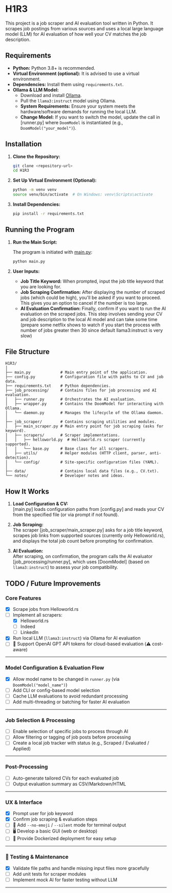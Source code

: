 # H1R3

This project is a job scraper and AI evaluation tool written in Python. It scrapes job postings from various sources and uses a local large language model (LLM) for AI evaluation of how well your CV matches the job description.

## Requirements

- **Python:** Python 3.8+ is recommended.
- **Virtual Environment (optional):** It is advised to use a virtual environment.
- **Dependencies:** Install them using `requirements.txt`.
- **Ollama & LLM Model:**  
  - Download and install [Ollama](https://ollama.ai).
  - Pull the `llama3:instruct` model using Ollama.  
  - **System Requirements:** Ensure your system meets the hardware/software demands for running the local LLM.  
  - **Change Model:** If you want to switch the model, update the call in [runner.py] where `DoomModel` is instantiated (e.g., `DoomModel("your_model")`).

## Installation

1. **Clone the Repository:**

    ````bash
    git clone <repository-url>
    cd H1R3
    ````

2. **Set Up Virtual Environment (Optional):**

    ````bash
    python -m venv venv
    source venv/bin/activate  # On Windows: venv\Scripts\activate
    ````

3. **Install Dependencies:**

    ````bash
    pip install -r requirements.txt
    ````

## Running the Program

1. **Run the Main Script:**

    The program is initiated with [main.py](c:\Users\PC\Desktop\H1R3\main.py):

    ````bash
    python main.py
    ````

2. **User Inputs:**

    - **Job Title Keyword:** When prompted, input the job title keyword that you are looking for.
    - **Job Scraping Confirmation:** After displaying the number of scraped jobs (which could be high), you'll be asked if you want to proceed. This gives you an option to cancel if the number is too large.
    - **AI Evaluation Confirmation:** Finally, confirm if you want to run the AI evaluation on the scraped jobs. This step involves sending your CV and job description to the local AI model and can take some time (prepare some netflix shows to watch if you start the process with number of jobs greater then 30 since default llama3:instruct is very slow)

## File Structure

```
H1R3/
│
├── main.py             # Main entry point of the application.
├── config.py           # Configuration file with paths to CV and job data.
├── requirements.txt    # Python dependencies.
├── job_processing/     # Contains files for job processing and AI evaluation.
│   ├── runner.py       # Orchestrates the AI evaluation.
│   ├── wrapper.py      # Contains the DoomModel for interacting with Ollama.
│   └── daemon.py       # Manages the lifecycle of the Ollama daemon.
│
├── job_scraper/        # Contains scraping utilities and modules.
│   ├── main_scraper.py # Main entry point for job scraping (asks for keyword).
│   ├── scrapers/       # Scraper implementations.
│   │   ├── helloworld.py  # Helloworld.rs scraper (currently supported).
│   │   └── base.py     # Base class for all scrapers.
│   ├── utils/          # Helper modules (HTTP client, parser, anti-detection).
│   └── config/         # Site-specific configuration files (YAML).
│
├── data/               # Contains local data files (e.g., CV.txt).
└── notes/              # Developer notes and ideas.
```

## How It Works

1. **Load Configuration & CV:**  
   [main.py] loads configuration paths from [config.py] and reads your CV from the specified file (or via prompt if not found).

2. **Job Scraping:**  
   The scraper [job_scraper/main_scraper.py] asks for a job title keyword, scrapes job links from supported sources (currently only Helloworld.rs), and displays the total job count before prompting for confirmation.

3. **AI Evaluation:**  
   After scraping, on confirmation, the program calls the AI evaluator [job_processing/runner.py], which uses [DoomModel] (based on `llama3:instruct`) to assess your job compatibility.

## TODO / Future Improvements

### Core Features

- [x] Scrape jobs from Helloworld.rs
- [ ] Implement all scrapers:
  - [x] Helloworld.rs
  - [ ] Indeed
  - [ ] LinkedIn
- [x] Run local LLM (`llama3:instruct`) via Ollama for AI evaluation
- [ ] 🔲 Support OpenAI GPT API tokens for cloud-based evaluation (⚠️ cost-aware)

---

### Model Configuration & Evaluation Flow

- [x] Allow model name to be changed in `runner.py` (via `DoomModel("model_name")`)
- [ ] Add CLI or config-based model selection
- [ ] Cache LLM evaluations to avoid redundant processing
- [ ] Add multi-threading or batching for faster AI evaluation

---

### Job Selection & Processing

- [ ] Enable selection of specific jobs to process through AI
- [ ] Allow filtering or tagging of job posts before processing
- [ ] Create a local job tracker with status (e.g., Scraped / Evaluated / Applied)

---

### Post-Processing

- [ ] Auto-generate tailored CVs for each evaluated job
- [ ] Output evaluation summary as CSV/Markdown/HTML

---

### UX & Interface

- [x] Prompt user for job keyword
- [x] Confirm job scraping & evaluation steps
- [ ] 🧪 Add `--no-emoji` / `--silent` mode for terminal output
- [ ] 🖥️ Develop a basic GUI (web or desktop)
- [ ] 🐳 Provide Dockerized deployment for easy setup

---

### 🧪 Testing & Maintenance

- [x] Validate file paths and handle missing input files more gracefully
- [ ] Add unit tests for scraper modules
- [ ] Implement mock AI for faster testing without LLM

---

